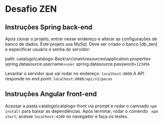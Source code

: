 # Desafio ZEN

## Instruções Spring back-end
Após clonar o projeto, entrar nesse endereço e alterar as configurações de banco de dados. Este projeto usa MySql. Deve ser criado o banco [db_zen] e especificar usuário e senha do servidor:

path: catalogo\catalogo-Back\src\main\resources\application.properties
spring.datasource.username=`user`
spring.datasource.password=`123456`

Levantar o servidor que vai rodar no endereço: `localhost:8080`
A API responde no end point: `localhost:8080/api/v1/pecas`

## Instruções Angular front-end

Acessar a pasta catalogo\catalogo-front via prompt e rodar o camnado `npm install` para baixar as dependências. Após terminar, rodar o comendo ` npm start`, acesse `localhost:4200` no navegador e faça os testes.
